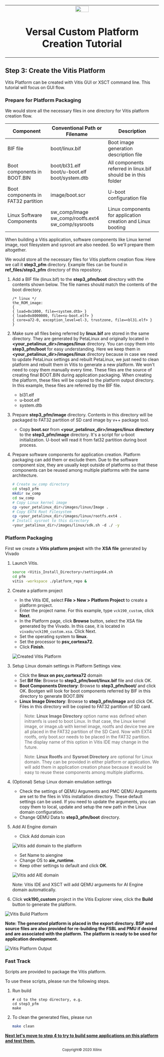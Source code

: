 <!-- 
# Copyright 2020 Xilinx Inc.
# 
# Licensed under the Apache License, Version 2.0 (the "License");
# you may not use this file except in compliance with the License.
# You may obtain a copy of the License at
#
#     http://www.apache.org/licenses/LICENSE-2.0
#
# Unless required by applicable law or agreed to in writing, software
# distributed under the License is distributed on an "AS IS" BASIS,
# WITHOUT WARRANTIES OR CONDITIONS OF ANY KIND, either express or implied.
# See the License for the specific language governing permissions and
# limitations under the License.
-->


<table width="100%">
 <tr width="100%">
    <td align="center"><img src="https://www.xilinx.com/content/dam/xilinx/imgs/press/media-kits/corporate/xilinx-logo.png" width="30%"/><h1>Versal Custom Platform Creation Tutorial</h1>
    </td>
 </tr>
</table>

## Step 3: Create the Vitis Platform

Vitis Platform can be created with Vitis GUI or XSCT command line. This tutorial will focus on GUI flow.

### Prepare for Platform Packaging

We would store all the necessary files in one directory for Vitis platform creation flow. 

| Component                          | Conventional Path or Filename                           | Description                                                  |
| ---------------------------------- | ------------------------------------------------------- | ------------------------------------------------------------ |
| BIF file                           | boot/linux.bif                                          | Boot image generation description file                       |
| Boot components in BOOT.BIN        | boot/bl31.elf</br>boot/u-boot.elf</br>boot/system.dtb   | All components referred in linux.bif should be in this folder |
| Boot components in FAT32 partition | image/boot.scr                                          | U-boot configuration file                                    |
| Linux Software Components          | sw_comp/Image</br>sw_comp/rootfs.ext4</br>sw_comp/sysroots | Linux components for application creation and Linux booting |

When building a Vitis application, software components like Linux kernel image, root filesystem and sysroot are also needed. So we'll prepare them altogether.

We would store all the necessary files for Vitis platform creation flow. Here we call it **step3_pfm** directory. Example files can be found in **ref_files/step3_pfm** directory of this repository.

1. Add a BIF file (linux.bif) to the **step3_pfm/boot** directory with the contents shown below. The file names should match the contents of the boot directory. 

   ```
   /* linux */
   the_ROM_image:
   {
   { load=0x1000, file=<system.dtb> }
   { load=0x8000000, file=<u-boot.elf> }
   { core=a72-0, exception_level=el-3, trustzone, file=<bl31.elf> }
   }
   ```

2. Make sure all files being referred by **linux.bif** are stored in the same directory. They are generated by PetaLinux and originally located in **<your_petalinux_dir>/images/linux** directory. You can copy them into **step3_pfm/boot** for easy understanding. Here we keep them in **<your_petalinux_dir>/images/linux** directory because in case we need to update PetaLinux settings and rebuilt PetaLinux, we just need to clean platform and rebuilt them in Vitis to generate a new platform. We won't need to copy them manually every time. These files are the source of creating final BOOT.BIN during application packaging. When creating the platform, these files will be copied to the platform output directory. In this example, these files are referred by the BIF file.

   - bl31.elf
   - u-boot.elf
   - system.dtb

3. Prepare **step3_pfm/image** directory. Contents in this directory will be packaged to FAT32 partition of SD card image by v++ package tool.

   - Copy **boot.scr** from **<your_petalinux_dir>/images/linux directory** to the **step3_pfm/image** directory. It's a script for u-boot initialization. U-boot will read it from fat32 partition during boot process.

4. Prepare software components for application creation. Platform packaging can add them or exclude them. Due to the software component size, they are usually kept outside of platforms so that these components can be reused among multiple platforms with the same architecture.

   ```bash
   # Create sw_comp directory
   cd step3_pfm
   mkdir sw_comp
   cd sw_comp
   # Copy Linux kernel image
   cp <your_petalinux_dir>/images/linux/Image .
   # Copy EXT4 Root Filesystem
   cp <your_petalinux_dir>/images/linux/rootfs.ext4 .
   # Install sysroot to this directory
   <your_petalinux_dir>/images/linux/sdk.sh -d ./ -y
   ```

### Platform Packaging

First we create a **Vitis platform project** with the **XSA file** generated by Vivado

1. Launch Vitis.

   ```bash
   source <Vitis_Install_Directory>/settings64.sh
   cd pfm
   vitis -workspace ./platform_repo &
   ```

2. Create a platform project

   - In the Vitis IDE, select **File > New > Platform Project** to create a platform project.
   - Enter the project name. For this example, type ```vck190_custom```, click **Next**.
   - In the Platform page, click **Browse** button, select the XSA file generated by the Vivado. In this case, it is located in `vivado/vck190_custom.xsa`. Click Next.
   - Set the operating system to **linux**.
   - Set the processor to **psv_cortexa72**.
   - Click **Finish**.

   ![Created Vitis Platform](images/step3/created_vitis_platform.png)

3. Setup Linux domain settings in Platform Settings view.

   - Click the **linux on psv_cortexa72** domain
   - Set **Bif file**: Browse to **step3_pfm/boot/linux.bif** file and click OK.
   - **Boot Components Directory**: Browse to **step3_pfm/boot/** and click OK. Bootgen will look for boot components referred by BIF in this directory to generate BOOT.BIN
   - **Linux Image Directory**: Browse to **step3_pfm/image** and click OK. Files in this directory will be copied to FAT32 partition of SD card.

   >Note: **Linux Image Directory** option name was defined when initramfs is used to boot Linux. In that case, the Linux kernel image, or image.ub with kernel image, rootfs and device tree are all placed in the FAT32 partition of the SD Card. Now with EXT4 rootfs, only boot.scr needs to be placed in the FAT32 partition. The display name of this option in Vitis IDE may change in the future.

   >Note: **Linux Rootfs** and **Sysroot Directory** are optional for Linux domain. They can be provided in either platform or application. We will add them in application creation phase because it would be easy to reuse these components among multiple platforms. 


4. (Optional) Setup Linux domain emulation settings

   - Check the settings of QEMU Arguments and PMC QEMU Arguments are set to the files in Vitis installation directory. These default settings can be used. If you need to update the arguments, you can copy them to local, update and setup the new path in the Linux domain configuration.
   - Change QEMU Data to **step3_pfm/boot** directory.

5. Add AI Engine domain

   - Click Add domain icon

   ![Vitis add domain to the platform](images/step3/vitis_add_domain.png)

   - Set Name to aiengine
   - Change OS to **aie_runtime**. 
   - Keep other settings to default and click **OK**.

   ![Vitis add AIE domain](images/step3/aie_domain.png)

   Note: Vitis IDE and XSCT will add QEMU arguments for AI Engine domain automatically.

6.  Click **vck190_custom** project in the Vitis Explorer view, click the **Build** button to generate the platform.

   ![Vitis Build Platform](./images/step3/build_vitis_platform.png)


**Note: The generated platform is placed in the export directory. BSP and source files are also provided for re-building the FSBL and PMU if desired and are associated with the platform. The platform is ready to be used for application development.**

   ![Vitis Platform Output](./images/step3/vitis_platform_output.png)


### Fast Track

Scripts are provided to package the Vitis platform.

To use these scripts, please run the following steps.

1. Run build

   ```
   # cd to the step directory, e.g.
   cd step3_pfm
   make
   ```

2. To clean the generated files, please run

   ```bash
   make clean
   ```

**[Next let's move to step 4 to try to build some applications on this platform and test them.](./step4.md)**

<p align="center"><sup>Copyright&copy; 2020 Xilinx</sup></p>
